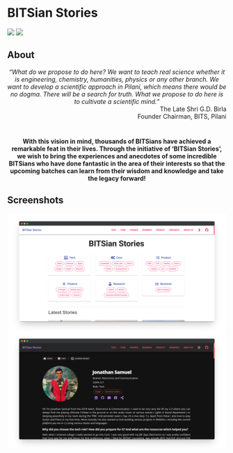 # BITSian Stories

<p float="left">
<a href="https://github.com/Joe2k/BITSian-Stories">
<img src="https://badges.pufler.dev/visits/Joe2k/BITSian-Stories?style=for-the-badge&color=red" /></a>
<a href="https://github.com/Joe2k/BITSian-Stories">
<img src="https://badges.pufler.dev/updated/Joe2k/BITSian-Stories?style=for-the-badge"  /></a>
</p>

## About

<div align="center" >
<i>
“What do we propose to do here? We want to teach real science whether it is engineering, chemistry, humanities, physics or any other branch. We want to develop a scientific approach in Pilani, which means there would be no dogma. There will be a search for truth. What we propose to do here is to cultivate a scientific mind.”</i>

</div>

<div align="right" >The Late Shri G.D. Birla <br />
Founder Chairman, BITS, Pilani
</div>

<div align="center" style="margin-top:40px" ><strong>
With this vision in mind, thousands of BITSians have achieved a remarkable feat in their lives. Through the initiative of ‘BITSian Stories’, we wish to bring the experiences and anecdotes of some incredible BITSians who have done fantastic in the area of their interests so that the upcoming batches can learn from their wisdom and knowledge and take the legacy forward!</strong>
</div>

## Screenshots

![Home](resources/1.png)
![Jonathan's Story](resources/2.png)

